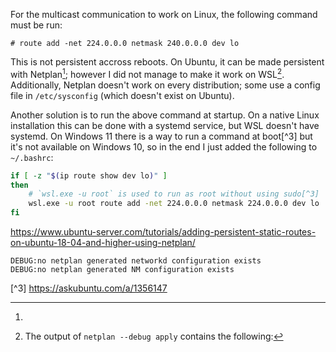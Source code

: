 For the multicast communication to work on Linux, the following command must be
run:
```
# route add -net 224.0.0.0 netmask 240.0.0.0 dev lo
```

This is not persistent accross reboots. On Ubuntu, it can be made persistent
with Netplan[^1]; however I did not manage to make it work on
WSL[^2]. Additionally, Netplan doesn't work on every distribution;
some use a config file in `/etc/sysconfig` (which doesn't exist on Ubuntu).

Another solution is to run the above command at startup. On a native Linux
installation this can be done with a systemd service, but WSL doesn't have
systemd. On Windows 11 there is a way to run a command at boot[^3] but it's not
available on Windows 10, so in the end I just added the following to
`~/.bashrc`:

```bash
if [ -z "$(ip route show dev lo)" ]
then
    # `wsl.exe -u root` is used to run as root without using sudo[^3]
    wsl.exe -u root route add -net 224.0.0.0 netmask 224.0.0.0 dev lo
fi
```


[^1]: 
https://www.ubuntu-server.com/tutorials/adding-persistent-static-routes-on-ubuntu-18-04-and-higher-using-netplan/

[^2]: The output of `netplan --debug apply` contains the following:
```
DEBUG:no netplan generated networkd configuration exists
DEBUG:no netplan generated NM configuration exists
```

[^3] https://askubuntu.com/a/1356147